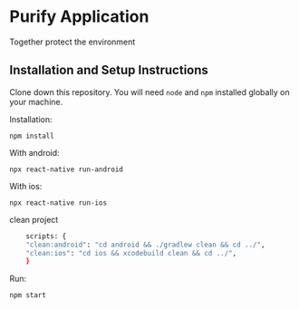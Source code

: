 # Purify Application
 Together protect the environment

 ## Installation and Setup Instructions
 
Clone down this repository. You will need `node` and `npm` installed globally on your machine.  

Installation:

`npm install` 

With android:

`npx react-native run-android`

With ios:

`npx react-native run-ios`

clean project 
```bash
    scripts: { 
    "clean:android": "cd android && ./gradlew clean && cd ../",
    "clean:ios": "cd ios && xcodebuild clean && cd ../", 
    }
```
Run:

`npm start`
